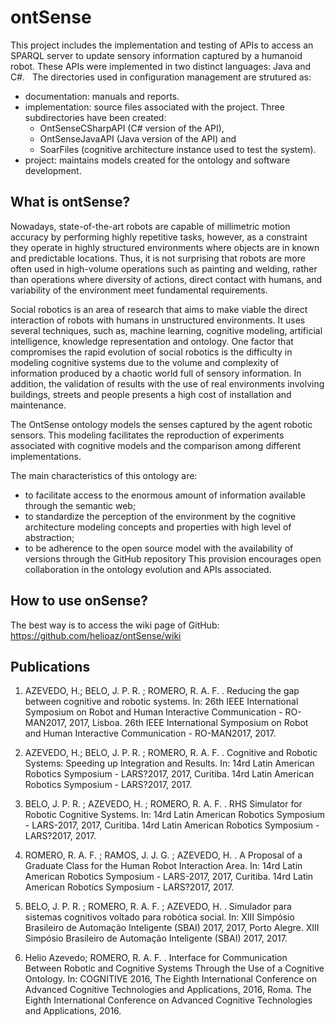 # ontSense

This project includes the implementation and testing of APIs to access an SPARQL server to update sensory information captured by a humanoid robot. These APIs were implemented in two distinct languages: Java and C#.
 
The directories used in configuration management are strutured as:

  - documentation: manuals and reports.
  - implementation: source files associated with the project. Three subdirectories have been created: 
      - OntSenseCSharpAPI (C# version of the API), 
      - OntSenseJavaAPI   (Java version of the API)  and 
      - SoarFiles (cognitive architecture instance used to test the system).
  - project: maintains models created for the  ontology and software development.

## What is ontSense?
Nowadays, state-of-the-art robots are capable of millimetric motion accuracy by performing highly repetitive tasks, however, as a constraint they operate in highly structured environments where objects are in known and predictable locations. Thus, it is not surprising that robots are more often used in high-volume operations such as painting and welding, rather than operations where diversity of actions, direct contact with humans, and variability of the environment meet fundamental requirements. 

Social robotics is an area of research that aims to make viable the direct interaction of robots with humans in unstructured environments. It uses several techniques,  such as, machine learning, cognitive modeling, artificial intelligence, knowledge representation and ontology.    One factor that compromises the rapid evolution of social robotics  is the difficulty in modeling cognitive systems due to the volume and complexity of information produced by a chaotic world full of sensory information. In addition, the validation of results with the use of real environments involving buildings, streets and people presents a high cost of installation and maintenance. 

The OntSense ontology  models the senses captured by the agent robotic sensors. This modeling  facilitates the reproduction of experiments associated with cognitive models and the comparison among different implementations. 

The main characteristics of this ontology are:

  - to facilitate access to the enormous amount of information available through the semantic web;
  - to standardize the perception of the environment by the cognitive architecture modeling concepts and properties with high level of abstraction;
  - to be adherence to the open source model with the availability of versions through the GitHub repository  This provision encourages open collaboration in the ontology evolution  and  APIs associated.	
  
  ## How to use onSense?
 The best way is to access the wiki page of GitHub:  https://github.com/helioaz/ontSense/wiki
  
  ## Publications
  1. AZEVEDO, H.; BELO, J. P. R. ; ROMERO, R. A. F. . Reducing the gap between cognitive and robotic systems. In: 26th IEEE International Symposium on Robot and Human Interactive Communication - RO-MAN2017, 2017, Lisboa. 26th IEEE International Symposium on Robot and Human Interactive Communication - RO-MAN2017, 2017.

2. AZEVEDO, H.; BELO, J. P. R. ; ROMERO, R. A. F. . Cognitive and Robotic Systems: Speeding up Integration and Results. In: 14rd Latin American Robotics Symposium - LARS?2017, 2017, Curitiba. 14rd Latin American Robotics Symposium - LARS?2017, 2017.

3. BELO, J. P. R. ; AZEVEDO, H. ; ROMERO, R. A. F. . RHS Simulator for Robotic Cognitive Systems. In: 14rd Latin American Robotics Symposium - LARS-2017, 2017, Curitiba. 14rd Latin American Robotics Symposium - LARS?2017, 2017.

4. ROMERO, R. A. F. ; RAMOS, J. J. G. ; AZEVEDO, H. . A Proposal of a Graduate Class for the Human Robot Interaction Area. In: 14rd Latin American Robotics Symposium - LARS-2017, 2017, Curitiba. 14rd Latin American Robotics Symposium - LARS?2017, 2017.

5. BELO, J. P. R. ; ROMERO, R. A. F. ; AZEVEDO, H. . Simulador para sistemas cognitivos voltado para robótica social. In: XIII Simpósio Brasileiro de Automação Inteligente (SBAI) 2017, 2017, Porto Alegre. XIII Simpósio Brasileiro de Automação Inteligente (SBAI) 2017, 2017.

6. Helio Azevedo; ROMERO, R. A. F. . Interface for Communication Between Robotic and Cognitive Systems Through the Use of a Cognitive Ontology. In: COGNITIVE 2016, The Eighth International Conference on Advanced Cognitive Technologies and Applications, 2016, Roma. The Eighth International Conference on Advanced Cognitive Technologies and Applications, 2016.
	
